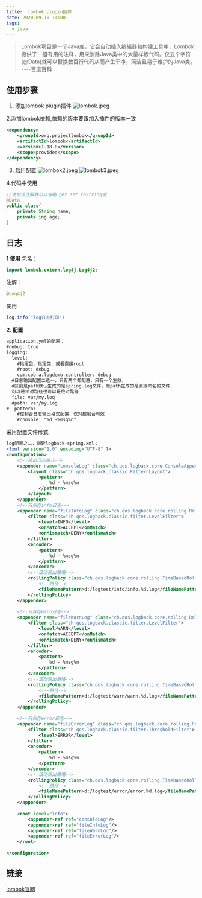 ```yaml
---
title:  lombok plugin插件
date: 2020.09.18 14:00
tags:
  - java
---
```


>Lombok项目是一个Java库，它会自动插入编辑器和构建工具中，Lombok提供了一组有用的注释，用来消除Java类中的大量样板代码。仅五个字符(@Data)就可以替换数百行代码从而产生干净，简洁且易于维护的Java类。  ----百度百科
## 使用步骤
1.  添加lombok plugin插件
![lombok.jpeg](https://myblog-1252842020.cos.ap-guangzhou.myqcloud.com/lombok_1574561506851.jpeg)

2.添加lombok依赖,依赖的版本要跟加入插件的版本一致
```xml
<dependency>
    <groupId>org.projectlombok</groupId>
    <artifactId>lombok</artifactId>
    <version>1.18.8</version>
    <scope>provided</scope>
</dependency>
```
3. 启用配置
![lombok2.jpeg](https://myblog-1252842020.cos.ap-guangzhou.myqcloud.com/lombok2_1574561576214.jpeg)
![lombok3.jpeg](https://myblog-1252842020.cos.ap-guangzhou.myqcloud.com/lombok3_1574561584715.jpeg)

4.代码中使用
```java
//使用该注解就可以省略 get set toString啦
@Data
public class{
    private String name;
    private ing age;
}
```

## 日志
**1 使用**
包名：
```java
import lombok.extern.log4j.Log4j2;
```
注解：
```java
@Log4j2
```
使用
```java
log.info("log日志打印")
```
**2. 配置**
```xml
application.yml的配置：
#debug: true
logging:
  level:
    #指定包，指定类，或者直接root
    #root: debug
    com.cobra.logdemo.controller: debug
  #日志输出配置二选一，只有两个都配置，只有一个生效，
  #区别是path默认生成的是spring.log文件，而path生成的是直接命名的文件，
  可以是相对路径也可以是绝对路径
  file: var/my.log
  #path: var/my.log
#  pattern:
    #控制台日志输出格式配置，仅对控制台有效
    #console: "%d -%msg%n"
```
采用配置文件形式
```xml
log配置之二，新建logback-spring.xml：
<?xml version="1.0" encoding="UTF-8" ?>
<configuration>
    <!--输出日志格式-->
    <appender name="consoleLog" class="ch.qos.logback.core.ConsoleAppender">
        <layout class="ch.qos.logback.classic.PatternLayout">
            <pattern>
                %d - %msg%n
            </pattern>
        </layout>
    </appender>
    <!--只保存info日志-->
    <appender name="fileInfoLog" class="ch.qos.logback.core.rolling.RollingFileAppender">
        <filter class="ch.qos.logback.classic.filter.LevelFilter">
            <level>INFO</level>
            <onMatch>ACCEPT</onMatch>
            <onMismatch>DENY</onMismatch>
        </filter>
        <encoder>
            <pattern>
                %d - %msg%n
            </pattern>
        </encoder>
        <!--滚动输出策略-->
        <rollingPolicy class="ch.qos.logback.core.rolling.TimeBasedRollingPolicy">
            <!--路径-->
            <fileNamePattern>d:/logtest/info/info.%d.log</fileNamePattern>
        </rollingPolicy>
    </appender>
    
    <!--只保存warn日志-->
    <appender name="fileWarnLog" class="ch.qos.logback.core.rolling.RollingFileAppender">
        <filter class="ch.qos.logback.classic.filter.LevelFilter">
            <level>WARN</level>
            <onMatch>ACCEPT</onMatch>
            <onMismatch>DENY</onMismatch>
        </filter>
        <encoder>
            <pattern>
                %d - %msg%n
            </pattern>
        </encoder>
        <!--滚动输出策略-->
        <rollingPolicy class="ch.qos.logback.core.rolling.TimeBasedRollingPolicy">
            <!--路径-->
            <fileNamePattern>d:/logtest/warn/warn.%d.log</fileNamePattern>
        </rollingPolicy>
    </appender>
    
    <!--只保存error日志-->
    <appender name="fileErrorLog" class="ch.qos.logback.core.rolling.RollingFileAppender">
        <filter class="ch.qos.logback.classic.filter.ThresholdFilter">
            <level>ERROR</level>
        </filter>
        <encoder>
            <pattern>
                %d - %msg%n
            </pattern>
        </encoder>
        <!--滚动输出策略-->
        <rollingPolicy class="ch.qos.logback.core.rolling.TimeBasedRollingPolicy">
            <!--路径-->
            <fileNamePattern>d:/logtest/error/error.%d.log</fileNamePattern>
        </rollingPolicy>
    </appender>
 
    <root level="info">
        <appender-ref ref="consoleLog"/>
        <appender-ref ref="fileInfoLog"/>
        <appender-ref ref="fileWarnLog"/>
        <appender-ref ref="fileErrorLog"/>
    </root>
 
</configuration>
```

## 链接
[lombok官网](https://projectlombok.org/)